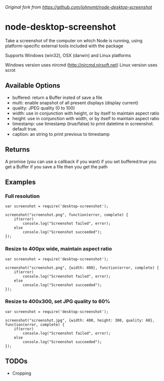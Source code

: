 *Original fork from https://github.com/johnvmt/node-desktop-screenshot*

# node-desktop-screenshot #
Take a screenshot of the computer on which Node is running, using platform-specific external tools included with the package

Supports Windows (win32), OSX (darwin) and Linux platforms

Windows version uses nircmd (http://nircmd.nirsoft.net)
Linux version uses scrot

## Available Options ##

- buffered: return a Buffer insted of save a file
- multi: enable snapshot of all present displays (display current)
- quality: JPEG quality (0 to 100)
- width: use in conjunction with height, or by itself to maintain aspect ratio
- height: use in conjunction with width, or by itself to maintain aspect ratio
- timestamp: use timestamp (true/false) to print datetime in screenshot. default true.
- caption: an string to print previous to timestamp

## Returns ##
A promise (you can use a callback if you want)
if you set buffered:true you get a Buffer
if you save a file then you get the path

## Examples ##

### Full resolution ###
	var screenshot = require('desktop-screenshot');
	
    screenshot("screenshot.png", function(error, complete) {
        if(error)
            console.log("Screenshot failed", error);
        else
            console.log("Screenshot succeeded");
    });
    
### Resize to 400px wide, maintain aspect ratio ###

    var screenshot = require('desktop-screenshot');

    screenshot("screenshot.png", {width: 400}, function(error, complete) {
        if(error)
            console.log("Screenshot failed", error);
        else
            console.log("Screenshot succeeded");
    });
    
### Resize to 400x300, set JPG quality to 60% ###

    var screenshot = require('desktop-screenshot');

    screenshot("screenshot.jpg", {width: 400, height: 300, quality: 60}, function(error, complete) {
        if(error)
            console.log("Screenshot failed", error);
        else
            console.log("Screenshot succeeded");
    });
    
## TODOs ##
- Cropping
